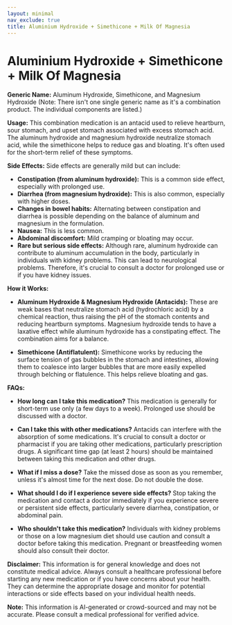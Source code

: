 ```yaml
---
layout: minimal
nav_exclude: true
title: Aluminium Hydroxide + Simethicone + Milk Of Magnesia
---
```


# Aluminium Hydroxide + Simethicone + Milk Of Magnesia

**Generic Name:**  Aluminum Hydroxide, Simethicone, and Magnesium Hydroxide (Note: There isn't one single generic name as it's a combination product.  The individual components are listed.)

**Usage:** This combination medication is an antacid used to relieve heartburn, sour stomach, and upset stomach associated with excess stomach acid.  The aluminum hydroxide and magnesium hydroxide neutralize stomach acid, while the simethicone helps to reduce gas and bloating.  It's often used for the short-term relief of these symptoms.

**Side Effects:**  Side effects are generally mild but can include:

* **Constipation (from aluminum hydroxide):** This is a common side effect, especially with prolonged use.
* **Diarrhea (from magnesium hydroxide):**  This is also common, especially with higher doses.
* **Changes in bowel habits:**  Alternating between constipation and diarrhea is possible depending on the balance of aluminum and magnesium in the formulation.
* **Nausea:**  This is less common.
* **Abdominal discomfort:** Mild cramping or bloating may occur.
* **Rare but serious side effects:**  Although rare,  aluminum hydroxide can contribute to aluminum accumulation in the body, particularly in individuals with kidney problems. This can lead to neurological problems. Therefore, it's crucial to consult a doctor for prolonged use or if you have kidney issues.


**How it Works:**

* **Aluminum Hydroxide & Magnesium Hydroxide (Antacids):** These are weak bases that neutralize stomach acid (hydrochloric acid) by a chemical reaction, thus raising the pH of the stomach contents and reducing heartburn symptoms.  Magnesium hydroxide tends to have a laxative effect while aluminum hydroxide has a constipating effect. The combination aims for a balance.

* **Simethicone (Antiflatulent):** Simethicone works by reducing the surface tension of gas bubbles in the stomach and intestines, allowing them to coalesce into larger bubbles that are more easily expelled through belching or flatulence. This helps relieve bloating and gas.


**FAQs:**

* **How long can I take this medication?**  This medication is generally for short-term use only (a few days to a week).  Prolonged use should be discussed with a doctor.

* **Can I take this with other medications?**  Antacids can interfere with the absorption of some medications.  It's crucial to consult a doctor or pharmacist if you are taking other medications, particularly prescription drugs.  A significant time gap (at least 2 hours) should be maintained between taking this medication and other drugs.

* **What if I miss a dose?**  Take the missed dose as soon as you remember, unless it's almost time for the next dose. Do not double the dose.

* **What should I do if I experience severe side effects?**  Stop taking the medication and contact a doctor immediately if you experience severe or persistent side effects, particularly severe diarrhea, constipation, or abdominal pain.

* **Who shouldn't take this medication?** Individuals with kidney problems or those on a low magnesium diet should use caution and consult a doctor before taking this medication.  Pregnant or breastfeeding women should also consult their doctor.

**Disclaimer:** This information is for general knowledge and does not constitute medical advice. Always consult a healthcare professional before starting any new medication or if you have concerns about your health.  They can determine the appropriate dosage and monitor for potential interactions or side effects based on your individual health needs.


**Note:** This information is AI-generated or crowd-sourced and may not be accurate. Please consult a medical professional for verified advice.